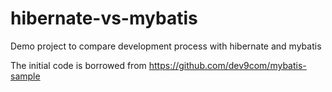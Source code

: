 # hibernate-vs-mybatis
Demo project to compare development process with hibernate and mybatis

The initial code is borrowed from https://github.com/dev9com/mybatis-sample
